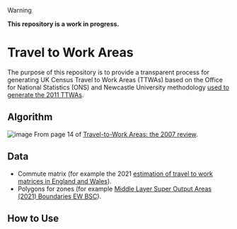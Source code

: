 > [!WARNING]
> **This repository is a work in progress.**

#  Travel to Work Areas
The purpose of this repository is to provide a transparent process for generating UK Census Travel to Work Areas (TTWAs) based on the Office for National Statistics (ONS) and Newcastle University methodology [used to generate the 2011 TTWAs](https://geoportal.statistics.gov.uk/datasets/ons::travel-to-work-areas-2011-guidance-and-information/about).

## Algorithm
![image](https://github.com/thomashudsonuk/ttwa/assets/5777564/5211184d-e05d-4d67-8f5e-73178055debe)
From page 14 of [Travel-to-Work Areas: the 2007 review](https://www.ncl.ac.uk/media/wwwnclacuk/curds/files/TTWA%20report.pdf).

## Data
- Commute matrix (for example the 2021 [estimation of travel to work matrices in England and Wales](https://www.ons.gov.uk/releases/estimationoftraveltoworkmatricesenglandandwales)).
- Polygons for zones (for example [Middle Layer Super Output Areas (2021) Boundaries EW BSC](https://geoportal.statistics.gov.uk/search?collection=Dataset&sort=name&tags=all(BDY_MSOA%2CDEC_2021))).

## How to Use
